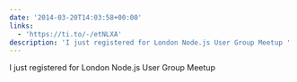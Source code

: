 ```yaml
---
date: '2014-03-20T14:03:58+00:00'
links:
  - 'https://ti.to/-/etNLXA'
description: 'I just registered for London Node.js User Group Meetup '
---
```

I just registered for London Node.js User Group Meetup 
